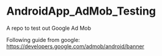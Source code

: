 # AndroidApp_AdMob_Testing
A repo to test out Google Ad Mob

Following guide from google: https://developers.google.com/admob/android/banner